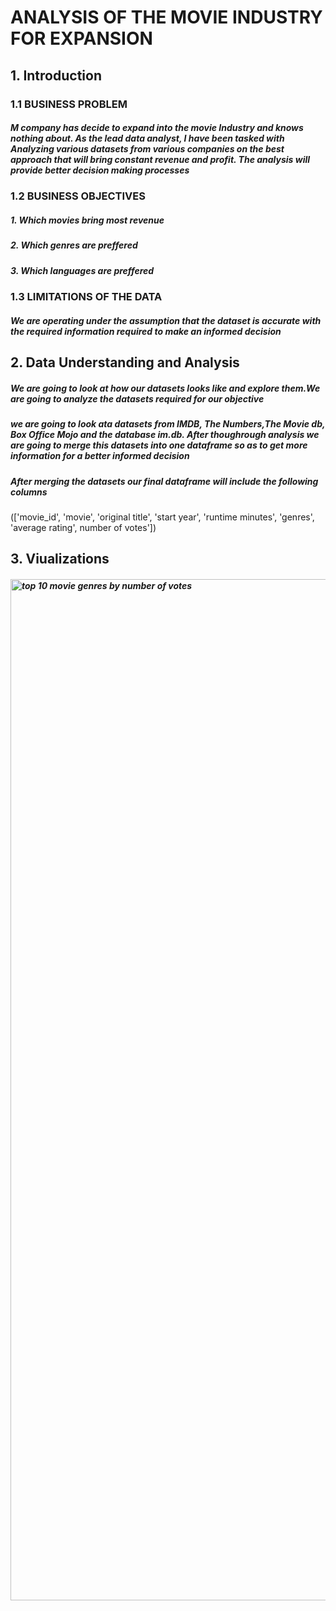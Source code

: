 # ANALYSIS OF THE MOVIE INDUSTRY FOR EXPANSION
## 1. Introduction
### 1.1 BUSINESS PROBLEM
##### M company has decide to expand into the movie Industry and knows nothing about. As the lead data analyst, I have been tasked with Analyzing various datasets from various companies on the best approach that will bring constant revenue and profit. The analysis will provide better decision making processes
### 1.2 BUSINESS OBJECTIVES
##### 1. Which movies bring most revenue
##### 2. Which genres are preffered
##### 3. Which languages are preffered
### 1.3 LIMITATIONS OF THE DATA
##### We are operating under the assumption that the dataset is accurate with the required information required to make an informed decision
## 2. Data Understanding and Analysis
##### We are going to look at how our datasets looks like and explore them.We are going to analyze the datasets required for our objective
##### we are going to look ata datasets from IMDB, The Numbers,The Movie db, Box Office Mojo and the database im.db. After thoughrough analysis we are going to merge this datasets into one dataframe so as to get more information for a better informed decision
##### After merging the datasets our final dataframe will include the following columns
#####
(['movie_id', 'movie', 'original title', 'start year', 'runtime minutes', 'genres', 'average rating', number of votes'])
## 3. Viualizations
##### <img width="3009" height="1634" alt="top 10 movie genres by number of votes" src="https://github.com/user-attachments/assets/5728452f-6374-4a43-bffe-74490ee989c3" />

